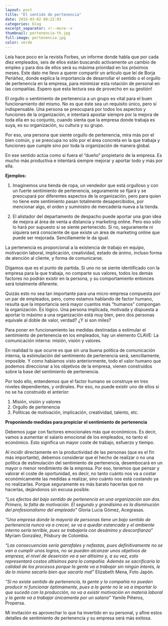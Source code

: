 ```yaml
---
layout: post
title: "El sentido de pertenencia"
date: 2016-03-02 08:22:03
categories: blog
excerpt_separator: <!--more-->
thumbnail: pertenencia-th.jpg
full-image: pertenencia.jpg
color: verde
---
```

Leía hace poco en la revista Forbes, un informe donde habla que por cada diez empleados, seis de ellos están buscando activamente un cambio de empleo y para dos de ellos será su máxima prioridad en los próximos meses. <!--more-->Este dato me llevo a querer compartir un articulo que leí de Borja Periáñez, donde explica la importancia de desarrollar el sentido o el orgullo de pertenencia en la empresa, para minimizar esta rotación de personal en las compañías. Espero que esta lectura sea de provecho en su gestión!

El orgullo o sentimiento de pertenencia a un grupo es vital para el buen funcionamiento del mismo. No es que éste sea un requisito único, pero sí indispensable. Una persona se preocupará por todos los aspectos y funciones de la organización, e intentará apostar siempre por la mejora de toda ella en su conjunto, cuando sienta que la empresa donde trabaja es suya, es su organización, su cultura y su grupo.

Por eso, una persona que siente orgullo de pertenencia, mira más por el bien común, y se preocupa no sólo por el área concreta en la que trabaja y funciones que cumple sino por toda la organización de manera global.

En ese sentido actúa como si fuera el “dueño” propietario de la empresa. Es mucho más productiva e intentará siempre mejorar y aportar todo y más por ella.

__Ejemplos:__

1. Imaginemos una tienda de ropa, un vendedor que está orgulloso y con un fuerte sentimiento de pertenencia, seguramente se fijará y se preocupará por diferentes aspectos de la organización, pero para quien no tiene este sentimiento pasan totalmente desapercibidos, por mencionar algo, el orden y suministro de mercadería nueva a la tienda.

2. El alistador del departamento de despacho puede aportar una gran idea de mejora al área de venta a distancia y marketing online. Pero eso sólo lo hará por supuesto si se siente pertenecido. Si no, seguramente ni siquiera será consciente de que existe un área de marketing online que puede ser mejorada. Sencillamente le da igual.

La pertenencia es proporcional a la existencia de trabajo en equipo, motivación laboral, implicación, creatividad, estado de ánimo, incluso forma de atención al cliente, y forma de comunicarse.

Digamos que es el punto de partida. Si uno no se siente identificado con la empresa para la que trabaja, no comparte sus valores, todos los demás factores no podrán existir en la persona, y su comportamiento entonces será totalmente diferente.

Quizás esto no sea tan importante para una micro-empresa compuesta por un par de empleados, pero, como estamos hablando de factor humano, resulta que la importancia será mayor cuantos más “humanos” compongan la organización. Es lógico. Una persona implicada, motivada y dispuesta a aportar lo máximo a una organización está muy bien, pero dos personas equivale al doble de valor, verdad? ¿Y si son miles? 

Para poner en funcionamiento las medidas destinadas a estimular el sentimiento de pertenencia en los empleados, hay un elemento CLAVE: La comunicación interna: misión, visión y valores.

En realidad lo que ocurre es que sin una buena política de comunicación interna, la estimulación del sentimiento de pertenencia será, sencillamente, imposible. Y como habíamos visto anteriormente, todo el valor humano que podemos direccionar a los objetivos de la empresa, vienen construidos sobre la base del sentimiento de pertenencia.

Por todo ello, entendemos que el factor humano se construye en tres niveles dependientes, y ordinales. Por eso, no puede existir uno de ellos si no se ha construido el anterior:

1. Misión, visión y valores  
2. Orgullo de pertenencia  
3. Políticas de motivación, implicación, creatividad, talento, etc.

__Proponiendo medidas para propiciar el sentimiento de pertenencia__

Debemos jugar con factores emocionales más que económicos. Es decir, vamos a aumentar el salario emocional de los empleados, no tanto el económico. Esto significa un mayor coste de trabajo, esfuerzo y tiempo. 

Al incidir directamente en la productividad de las personas (que es el fin más importante), debemos considerar que el hecho de realizar o no una política de estimulación del sentimiento de pertenencia, desembocará en un mayor o menor rendimiento de la empresa. Por eso, tenemos que pensar y valorar el coste de oportunidad, es decir, no tanto cuánto nos va a costar económicamente las medidas a realizar, sino cuánto nos está costando ya no realizarlas. Porque seguramente es más barato hacerlas que no hacerlas, dejándonos sin excusa posible. 

_“Los efectos del bajo sentido de pertenencia en una organización son dos. Primero, la falta de motivación. El segundo y grandísimo es la disminución del profesionalismo del empleado”_ Gloria Lucia Gómez, Acegrasas. 

_“Una empresa donde la mayoría de personas tiene un bajo sentido de pertenencia nunca va a crecer, se va a quedar estancada y el ambiente interno sería terrible, pues se trabajaría con desánimo y desconfianza”_ Myriam González, Pilsbury de Colombia. 

_“Las consecuencias sería garrafales y nefastas, pues definitivamente no se van a cumplir unos logros, no se pueden alcanzar unos objetivos de empresa, el nivel de deserción va a ser altísimo y, a su vez, esto representará costos altísimos para la compañía. Además se sacrificaría la calidad de los procesos porque la gente va a trabajar sin ningún interés, le da lo mismo sacarlo bien que sacarlo mal”_ Elizabeth Mena, Foto Japón. 

_“Si no existe sentido de pertenencia, la gente y la compañía no pueden producir ni funcionar óptimamente, pues a la gente no le va a importar lo que suceda con la producción, no va a existir motivación en materia laboral y la gente va a trabajar únicamente por un salario”_  Yamile Piñeros, Propersa.

Mi invitación es aprovechar lo que ha invertido en su personal, y afine estos detalles de sentimiento de pertenencia y su empresa será más exitosa.

